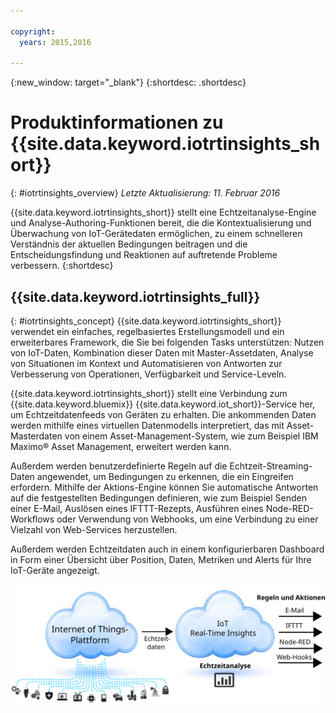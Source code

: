 ```yaml
---

copyright:
  years: 2015,2016

---
```


{:new_window: target="_blank"}
{:shortdesc: .shortdesc}

# Produktinformationen zu {{site.data.keyword.iotrtinsights_short}}
{: #iotrtinsights_overview}
*Letzte Aktualisierung: 11. Februar 2016*

{{site.data.keyword.iotrtinsights_short}} stellt eine Echtzeitanalyse-Engine und Analyse-Authoring-Funktionen bereit, die die Kontextualisierung und Überwachung von IoT-Gerätedaten ermöglichen, zu einem schnelleren Verständnis der aktuellen Bedingungen beitragen und die Entscheidungsfindung und Reaktionen auf auftretende Probleme verbessern.
{:shortdesc}

## {{site.data.keyword.iotrtinsights_full}}
{: #iotrtinsights_concept}
{{site.data.keyword.iotrtinsights_short}} verwendet ein einfaches, regelbasiertes Erstellungsmodell und ein erweiterbares Framework, die Sie bei folgenden Tasks unterstützen: Nutzen von IoT-Daten, Kombination dieser Daten mit Master-Assetdaten, Analyse von Situationen im Kontext und Automatisieren von Antworten zur Verbesserung von Operationen, Verfügbarkeit und Service-Leveln. 

{{site.data.keyword.iotrtinsights_short}} stellt eine Verbindung zum {{site.data.keyword.bluemix}} {{site.data.keyword.iot_short}}-Service her, um Echtzeitdatenfeeds von Geräten zu erhalten. Die ankommenden Daten werden mithilfe eines virtuellen Datenmodells interpretiert, das mit Asset-Masterdaten von einem Asset-Management-System, wie zum Beispiel IBM Maximo&reg; Asset Management, erweitert werden kann. 

Außerdem werden benutzerdefinierte Regeln auf die Echtzeit-Streaming-Daten angewendet, um Bedingungen zu erkennen, die ein Eingreifen erfordern. Mithilfe der Aktions-Engine können Sie automatische Antworten auf die festgestellten Bedingungen definieren, wie zum Beispiel Senden einer E-Mail, Auslösen eines IFTTT-Rezepts, Ausführen eines Node-RED-Workflows oder Verwendung von Webhooks, um eine Verbindung zu einer Vielzahl von Web-Services herzustellen.   

Außerdem werden Echtzeitdaten auch in einem konfigurierbaren Dashboard in Form einer Übersicht über Position, Daten, Metriken und Alerts für Ihre IoT-Geräte angezeigt. 

![Die {{site.data.keyword.iotrtinsights_short}}-Architektur](images/iota.svg "{{site.data.keyword.iotrtinsights_short}}-Architektur")
